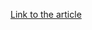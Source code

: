 [Link to the article](https://blog.malwarebytes.com/threat-analysis/2017/06/eternalpetya-lost-salsa20-key/)
